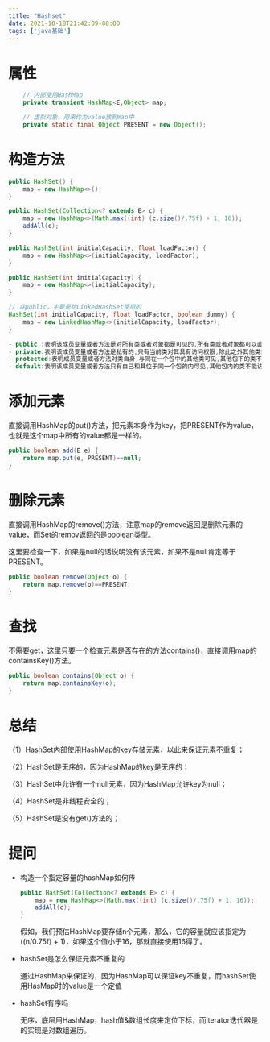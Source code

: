 ```yaml
---
title: "Hashset"
date: 2021-10-18T21:42:09+08:00
tags: ['java基础']
---
```


# 属性

```java
    // 内部使用HashMap
    private transient HashMap<E,Object> map;

    // 虚拟对象，用来作为value放到map中
    private static final Object PRESENT = new Object();

```

# 构造方法

```java
public HashSet() {
    map = new HashMap<>();
}

public HashSet(Collection<? extends E> c) {
    map = new HashMap<>(Math.max((int) (c.size()/.75f) + 1, 16));
    addAll(c);
}

public HashSet(int initialCapacity, float loadFactor) {
    map = new HashMap<>(initialCapacity, loadFactor);
}

public HashSet(int initialCapacity) {
    map = new HashMap<>(initialCapacity);
}

// 非public，主要是给LinkedHashSet使用的 
HashSet(int initialCapacity, float loadFactor, boolean dummy) {
    map = new LinkedHashMap<>(initialCapacity, loadFactor);
}

- public :表明该成员变量或者方法是对所有类或者对象都是可见的,所有类或者对象都可以直接访问 
- private:表明该成员变量或者方法是私有的,只有当前类对其具有访问权限,除此之外其他类或者对象都没有访问权限.子类也没有访问权限. 
- protected:表明成员变量或者方法对类自身,与同在一个包中的其他类可见,其他包下的类不可访问,除非是他的子类 
- default:表明该成员变量或者方法只有自己和其位于同一个包的内可见,其他包内的类不能访问,即便是它的子类

```

# 添加元素

直接调用HashMap的put()方法，把元素本身作为key，把PRESENT作为value，也就是这个map中所有的value都是一样的。

```java
public boolean add(E e) {
    return map.put(e, PRESENT)==null;
}
```

# 删除元素

直接调用HashMap的remove()方法，注意map的remove返回是删除元素的value，而Set的remov返回的是boolean类型。

这里要检查一下，如果是null的话说明没有该元素，如果不是null肯定等于PRESENT。

```java
public boolean remove(Object o) {
    return map.remove(o)==PRESENT;
}
```

# 查找

不需要get，这里只要一个检查元素是否存在的方法contains()，直接调用map的containsKey()方法。

```java
public boolean contains(Object o) {
    return map.containsKey(o);
}

```



# 总结

（1）HashSet内部使用HashMap的key存储元素，以此来保证元素不重复；

（2）HashSet是无序的，因为HashMap的key是无序的；

（3）HashSet中允许有一个null元素，因为HashMap允许key为null；

（4）HashSet是非线程安全的；

（5）HashSet是没有get()方法的；

# 提问

- 构造一个指定容量的hashMap如何传

  ```java
  public HashSet(Collection<? extends E> c) {
      map = new HashMap<>(Math.max((int) (c.size()/.75f) + 1, 16));
      addAll(c);
  }
  ```

  假如，我们预估HashMap要存储n个元素，那么，它的容量就应该指定为((n/0.75f) + 1)，如果这个值小于16，那就直接使用16得了。

- hashSet是怎么保证元素不重复的

  通过HashMap来保证的，因为HashMap可以保证key不重复，而hashSet使用HasMap时的value是一个定值

- hashSet有序吗

  无序，底层用HashMap，hash值&数组长度来定位下标，而iterator迭代器是的实现是对数组遍历。
